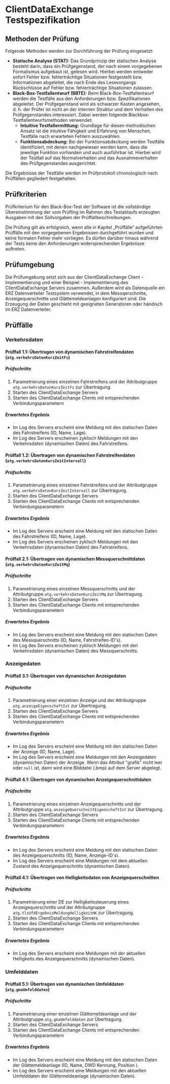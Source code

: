 # ClientDataExchange Testspezifikation
## Methoden der Prüfung
Folgende Methoden werden zur Durchführung der Prüfung eingesetzt:

*  **Statische Analyse (STAT):** Das Grundprinzip der statischen Analyse besteht darin, dass ein Prüfgegenstand, der nach einem vorgegebenen Formalismus aufgebaut ist, gelesen wird. Hierbei werden entweder sofort Fehler bzw. fehlerträchtige Situationen festgestellt bzw. Informationen abgeleitet, die nach Ende des Lesevorgangs Rückschlüsse auf Fehler bzw. fehlerträchtige Situationen zulassen.
*  **Black-Box-Testfallentwurf (BBTE):** Beim Black-Box-Testfallentwurf werden die Testfälle aus den Anforderungen bzw. Spezifikationen abgeleitet. Der Prüfgegenstand wird als schwarzer Kasten angesehen, d. h. der Prüfer ist nicht an der internen Struktur und dem Verhalten des Prüfgegenstandes interessiert. Dabei werden folgende Blackbox-Testfallentwurfsmethoden verwendet:
    *  **Intuitive Testfallermittlung:** Grundlage für diesen methodischen Ansatz ist die intuitive Fähigkeit und Erfahrung von Menschen, Testfälle nach erwarteten Fehlern auszuwählen.
    *  **Funktionsabdeckung:** Bei der Funktionsabdeckung werden Testfälle identifiziert, mit denen nachgewiesen werden kann, dass die jeweilige Funktion vorhanden und auch ausführbar ist. Hierbei wird der Testfall auf das Normalverhalten und das Ausnahmeverhalten des Prüfgegenstandes ausgerichtet.

Die Ergebnisse der Testfälle werden im Prüfprotokoll chronologisch nach Prüffällen gegliedert festgehalten.

## Prüfkriterien

Prüfkriterium für den Black-Box-Test der Software ist die vollständige Übereinstimmung der vom Prüfling im Rahmen des Testablaufs erzeugten Ausgaben mit den Sollvorgaben der Prüffallbeschreibungen.

Die Prüfung gilt als erfolgreich, wenn alle in Kapitel „Prüffälle“ aufgeführten Prüffälle mit den vorgegebenen Ergebnissen durchgeführt wurden und keine formalen Fehler mehr vorliegen. Es dürfen darüber hinaus während der Tests keine den Anforderungen widersprechenden Ergebnisse auftreten.

## Prüfumgebung

Die Prüfumgebung setzt sich aus der ClientDataExchange Client - Implementierung und einer Beispiel - Implementierung des ClientDataExchange Servers zusammen. Außerdem wird als Datenquelle ein ERZ Datenverteiler Testsystem verwendet, in dem Messqerschnitte, Anzeigequerschnitte und Glättemeldeanlagen konfiguriert sind. Die Erzeugung der Daten geschieht mit geeigneten Generatoren oder händisch im ERZ Datenverteiler.

## Prüffälle

### Verkehrsdaten

#### Prüffall 1.1: Übertragen von dynamischen Fahrstreifendaten (`atg.verkehrsDatenKurzZeitFs`)
##### Prüfschritte
  1. Parametrierung eines einzelnen Fahrstreifens und der Attributgruppe `atg.verkehrsDatenKurzZeitFs` zur Übertragung.
  2. Starten des ClientDataExchange Servers
  3. Starten des ClientDataExchange Clients mit entsprechenden Verbindungsparametern

##### Erwartetes Ergebnis
* Im Log des Servers erscheint eine Meldung mit den statischen Daten des Fahrstreifens (ID, Name, Lage).
* Im Log des Servers erscheinen zyklisch Meldungen mit den Verkehrsdaten (dynamischen Daten) des Fahrstreifens.

#### Prüffall 1.2: Übertragen von dynamischen Fahrstreifendaten (`atg.verkehrsDatenKurzZeitIntervall`)

##### Prüfschritte
  1. Parametrierung eines einzelnen Fahrstreifens und der Attributgruppe `atg.verkehrsDatenKurzZeitIntervall` zur Übertragung.
  2. Starten des ClientDataExchange Servers
  3. Starten des ClientDataExchange Clients mit entsprechenden Verbindungsparametern

##### Erwartetes Ergebnis
* Im Log des Servers erscheint eine Meldung mit den statischen Daten des Fahrstreifens (ID, Name, Lage).
* Im Log des Servers erscheinen zyklisch Meldungen mit den Verkehrsdaten (dynamischen Daten) des Fahrstreifens.

#### Prüffall 2.1: Übertragen von dynamischen Messquerschnittdaten (`atg.verkehrsDatenKurzZeitMq`)

##### Prüfschritte
  1. Parametrierung eines einzelnen Messquerschnitts und der Attributgruppe `atg.verkehrsDatenKurzZeitMq` zur Übertragung.
  2. Starten des ClientDataExchange Servers
  3. Starten des ClientDataExchange Clients mit entsprechenden Verbindungsparametern

##### Erwartetes Ergebnis
* Im Log des Servers erscheint eine Meldung mit den statischen Daten des Messquerschnitts (ID, Name, Fahrstreifen-ID's).
* Im Log des Servers erscheinen zyklisch Meldungen mit den Verkehrsdaten (dynamischen Daten) des Messquerschnitts.

### Anzeigedaten

#### Prüffall 3.1: Übertragen von dynamischen Anzeigedaten

##### Prüfschritte
  1. Parametrierung einer einzelnen Anzeige und der Attributgruppe `atg.anzeigeEigenschaftIst` zur Übertragung.
  2. Starten des ClientDataExchange Servers
  3. Starten des ClientDataExchange Clients mit entsprechenden Verbindungsparametern

##### Erwartetes Ergebnis
* Im Log des Servers erscheint eine Meldung mit den statischen Daten der Anzeige (ID, Name, Lage).
* Im Log des Servers erscheint eine Meldungen mit den Anzeigedaten (dynamischen Daten) der Anzeige. Wenn das Attribut "grafik" nicht leer oder `null` ist, dann wird eine Bilddatei (.bmp) auf dem Server abgelegt.

#### Prüffall 4.1: Übertragen von dynamischen Anzeigequerschnittdaten

##### Prüfschritte
  1. Parametrierung eines einzelnen Anzeigequerschnitts und der Attributgruppe `atg.anzeigeQuerschnittEigenschaftIst` zur Übertragung.
  2. Starten des ClientDataExchange Servers
  3. Starten des ClientDataExchange Clients mit entsprechenden Verbindungsparametern

##### Erwartetes Ergebnis
* Im Log des Servers erscheint eine Meldung mit den statischen Daten des Anzeigequerschnitts (ID, Name, Anzeige-ID's).
* Im Log des Servers erscheint eine Meldungen mit dem aktuellen Zustand des Anzeigequerschnitts (dynamischen Daten).

#### Prüffall 4.1: Übertragen von Helligkeitsdaten von Anzeigequerschnitten

##### Prüfschritte
  1. Parametrierung einer DE zur Helligkeitssteuerung eines Anzeigequerschnitts und der Attributgruppe `atg.tlsUfdErgebnisMeldungHelligkeitHK` zur Übertragung.
  2. Starten des ClientDataExchange Servers
  3. Starten des ClientDataExchange Clients mit entsprechenden Verbindungsparametern

##### Erwartetes Ergebnis
* Im Log des Servers erscheint eine Meldungen mit der aktuellen Helligkeits des Anzeigequerschnitts (dynamischen Daten).

### Umfelddaten

#### Prüffall 5.1: Übertragen von dynamischen Umfelddaten (`atg.gmaUmfelddaten`)

##### Prüfschritte
  1. Parametrierung einer einzelnen Glättemeldeanlage und der Attributgruppe `atg.gmaUmfelddaten` zur Übertragung.
  2. Starten des ClientDataExchange Servers
  3. Starten des ClientDataExchange Clients mit entsprechenden Verbindungsparametern

##### Erwartetes Ergebnis
* Im Log des Servers erscheint eine Meldung mit den statischen Daten der Glättemeldeanlage (ID, Name, DWD Kennung, Position ).
* Im Log des Servers erscheint eine Meldungen mit den aktuellen Umfelddaten der Glättemeldeanlage (dynamischen Daten).
